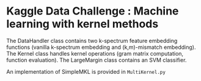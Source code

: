# Kaggle Data Challenge : Machine learning with kernel methods

The DataHandler class contains two k-spectrum feature embedding functions (vanilla k-spectrum embedding and (k,m)-mismatch embedding). The
Kernel class handles kernel operations (gram matrix computation, function evaluation). The LargeMargin class contains an SVM classifier.

An implementation of SimpleMKL is provided in ``` MultiKernel.py ```
